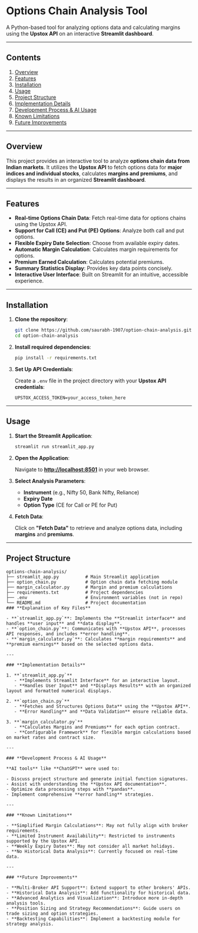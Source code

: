 # **Options Chain Analysis Tool**

A Python-based tool for analyzing options data and calculating margins using the **Upstox API** on an interactive **Streamlit dashboard**.

---

## **Contents**
1. [Overview](#overview)
2. [Features](#features)
3. [Installation](#installation)
4. [Usage](#usage)
5. [Project Structure](#project-structure)
6. [Implementation Details](#implementation-details)
7. [Development Process & AI Usage](#development-process--ai-usage)
8. [Known Limitations](#known-limitations)
9. [Future Improvements](#future-improvements)

---

## **Overview**

This project provides an interactive tool to analyze **options chain data from Indian markets**. It utilizes the **Upstox API** to fetch options data for **major indices and individual stocks**, calculates **margins and premiums**, and displays the results in an organized **Streamlit dashboard**.

---

## **Features**

- **Real-time Options Chain Data**: Fetch real-time data for options chains using the Upstox API.
- **Support for Call (CE) and Put (PE) Options**: Analyze both call and put options.
- **Flexible Expiry Date Selection**: Choose from available expiry dates.
- **Automatic Margin Calculation**: Calculates margin requirements for options.
- **Premium Earned Calculation**: Calculates potential premiums.
- **Summary Statistics Display**: Provides key data points concisely.
- **Interactive User Interface**: Built on Streamlit for an intuitive, accessible experience.

---

## **Installation**

1. **Clone the repository**:

    ```bash
    git clone https://github.com/saurabh-1907/option-chain-analysis.git
    cd option-chain-analysis
    ```

2. **Install required dependencies**:

    ```bash
    pip install -r requirements.txt
    ```

3. **Set Up API Credentials**:

    Create a `.env` file in the project directory with your **Upstox API credentials**:

    ```plaintext
    UPSTOX_ACCESS_TOKEN=your_access_token_here
    ```

---

## **Usage**

1. **Start the Streamlit Application**:

    ```bash
    streamlit run streamlit_app.py
    ```

2. **Open the Application**:

    Navigate to **[http://localhost:8501](http://localhost:8501)** in your web browser.

3. **Select Analysis Parameters**:

    - **Instrument** (e.g., Nifty 50, Bank Nifty, Reliance)
    - **Expiry Date**
    - **Option Type** (CE for Call or PE for Put)

4. **Fetch Data**:

    Click on **"Fetch Data"** to retrieve and analyze options data, including **margins** and **premiums**.

---

## **Project Structure**

```plaintext
options-chain-analysis/
├── streamlit_app.py          # Main Streamlit application
├── option_chain.py           # Option chain data fetching module
├── margin_calculator.py      # Margin and premium calculations
├── requirements.txt          # Project dependencies
├── .env                      # Environment variables (not in repo)
└── README.md                 # Project documentation
### **Explanation of Key Files**

- **`streamlit_app.py`**: Implements the **Streamlit interface** and handles **user input** and **data display**.
- **`option_chain.py`**: Communicates with **Upstox API**, processes API responses, and includes **error handling**.
- **`margin_calculator.py`**: Calculates **margin requirements** and **premium earnings** based on the selected options data.

---

### **Implementation Details**

1. **`streamlit_app.py`**
   - **Implements Streamlit Interface** for an interactive layout.
   - **Handles User Input** and **Displays Results** with an organized layout and formatted numerical displays.

2. **`option_chain.py`**
   - **Fetches and Structures Options Data** using the **Upstox API**.
   - **Error Handling** and **Data Validation** ensure reliable data.

3. **`margin_calculator.py`**
   - **Calculates Margins and Premiums** for each option contract.
   - **Configurable Framework** for flexible margin calculations based on market rates and contract size.

---

### **Development Process & AI Usage**

**AI tools** like **ChatGPT** were used to:

- Discuss project structure and generate initial function signatures.
- Assist with understanding the **Upstox API documentation**.
- Optimize data processing steps with **pandas**.
- Implement comprehensive **error handling** strategies.

---

### **Known Limitations**

- **Simplified Margin Calculations**: May not fully align with broker requirements.
- **Limited Instrument Availability**: Restricted to instruments supported by the Upstox API.
- **Weekly Expiry Dates**: May not consider all market holidays.
- **No Historical Data Analysis**: Currently focused on real-time data.

---

### **Future Improvements**

- **Multi-Broker API Support**: Extend support to other brokers' APIs.
- **Historical Data Analysis**: Add functionality for historical data.
- **Advanced Analytics and Visualization**: Introduce more in-depth analysis tools.
- **Position Sizing and Strategy Recommendations**: Guide users on trade sizing and option strategies.
- **Backtesting Capabilities**: Implement a backtesting module for strategy analysis.
